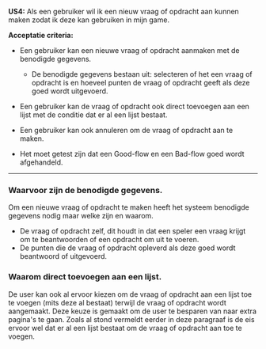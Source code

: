 **US4:** Als een gebruiker wil ik een nieuw vraag of opdracht aan kunnen maken zodat ik deze kan gebruiken in mijn game.

**Acceptatie criteria:**
- Een gebruiker kan een nieuwe vraag of opdracht aanmaken met de benodigde gegevens.

     - De benodigde gegevens bestaan uit: selecteren of het een vraag of opdracht is en hoeveel punten de vraag of opdracht geeft als deze goed wordt uitgevoerd.
- Een gebruiker kan de vraag of opdracht ook direct toevoegen aan een lijst met de conditie dat er al een lijst bestaat.
- Een gebruiker kan ook annuleren om de vraag of opdracht aan te maken.
- Het moet getest zijn dat een Good-flow en een Bad-flow goed wordt afgehandeld.

-----------------------------------------------------
### Waarvoor zijn de benodigde gegevens.

Om een nieuwe vraag of opdracht te maken heeft het systeem benodigde gegevens nodig maar welke zijn en waarom.

- De vraag of opdracht zelf, dit houdt in dat een speler een vraag krijgt om te beantwoorden of een opdracht om uit te voeren.
- De punten die de vraag of opdracht opleverd als deze goed wordt beantwoord of uitgevoerd.

### Waarom direct toevoegen aan een lijst.
De user kan ook al ervoor kiezen om de vraag of opdracht aan een lijst toe te voegen (mits deze al bestaat) terwijl de vraag of opdracht wordt aangemaakt. Deze keuze is gemaakt om de user te besparen van naar extra pagina's te gaan. Zoals al stond vermeldt eerder in deze paragraaf is de eis ervoor wel dat er al een lijst bestaat om de vraag of opdracht aan toe te voegen.